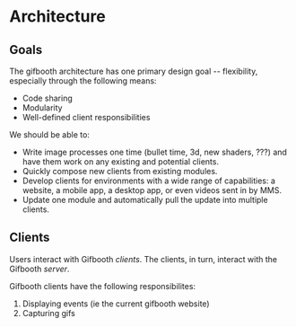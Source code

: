 # Architecture

## Goals

The gifbooth architecture has one primary design goal -- flexibility, especially through the following means:

* Code sharing
* Modularity
* Well-defined client responsibilities

We should be able to:

* Write image processes one time (bullet time, 3d, new shaders, ???) and have them work on any existing and potential clients.
* Quickly compose new clients from existing modules.
* Develop clients for environments with a wide range of capabilities: a website, a mobile app, a desktop app, or even videos sent in by MMS.
* Update one module and automatically pull the update into multiple clients.

## Clients

Users interact with Gifbooth *clients*. The clients, in turn, interact with the Gifbooth *server*. 

Gifbooth clients have the following responsibilites:

1. Displaying events (ie the current gifbooth website)
2. Capturing gifs

